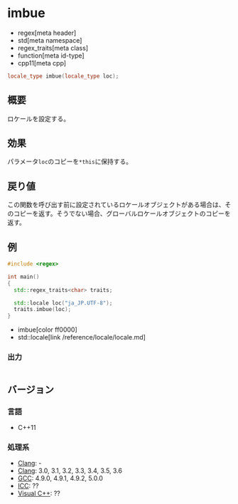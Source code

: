 # imbue
* regex[meta header]
* std[meta namespace]
* regex_traits[meta class]
* function[meta id-type]
* cpp11[meta cpp]

```cpp
locale_type imbue(locale_type loc);
```


## 概要
ロケールを設定する。


## 効果
パラメータ`loc`のコピーを`*this`に保持する。


## 戻り値
この関数を呼び出す前に設定されているロケールオブジェクトがある場合は、そのコピーを返す。そうでない場合、グローバルロケールオブジェクトのコピーを返す。


## 例
```cpp example
#include <regex>

int main()
{
  std::regex_traits<char> traits;

  std::locale loc("ja_JP.UTF-8");
  traits.imbue(loc);
}
```
* imbue[color ff0000]
* std::locale[link /reference/locale/locale.md]

### 出力
```
```


## バージョン
### 言語
- C++11

### 処理系
- [Clang](/implementation.md#clang): -
- [Clang](/implementation.md#clang): 3.0, 3.1, 3.2, 3.3, 3.4, 3.5, 3.6
- [GCC](/implementation.md#gcc): 4.9.0, 4.9.1, 4.9.2, 5.0.0
- [ICC](/implementation.md#icc): ??
- [Visual C++](/implementation.md#visual_cpp): ??

